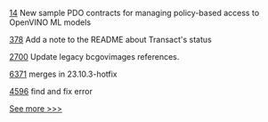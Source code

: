 
[14](https://github.com/hyperledger-labs/pdo-contracts/pull/14) New sample PDO contracts for managing policy-based access to OpenVINO ML models

[378](https://github.com/hyperledger/transact/pull/378) Add a note to the README about Transact's status

[2700](https://github.com/hyperledger/aries-cloudagent-python/pull/2700) Update legacy bcgovimages references.

[6371](https://github.com/hyperledger/besu/pull/6371) merges in 23.10.3-hotfix

[4596](https://github.com/hyperledger/fabric/pull/4596) find and fix error


[See more >>>](https://start-here.hyperledger.org/pull-requests)
